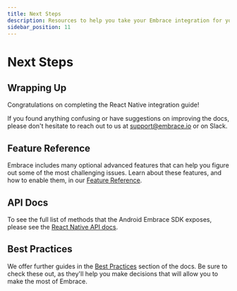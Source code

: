 ```yaml
---
title: Next Steps
description: Resources to help you take your Embrace integration for your React Native application to the next level
sidebar_position: 11
---
```


# Next Steps

## Wrapping Up

Congratulations on completing the React Native integration guide! 

If you found anything confusing or have suggestions on improving the docs,
please don't hesitate to reach out to us at <support@embrace.io> or on Slack.

## Feature Reference

Embrace includes many optional advanced features that can help you figure out some of 
the most challenging issues. Learn about these features, and how to enable them, in
our [Feature Reference](/react-native/features/).

## API Docs

To see the full list of methods that the Android Embrace SDK exposes, please see
the [React Native API docs](/api/react-native/).

## Best Practices

We offer further guides in the [Best Practices](/best-practices/) section of the docs.
Be sure to check these out, as they'll help you make decisions that will allow you to make the most of Embrace.
